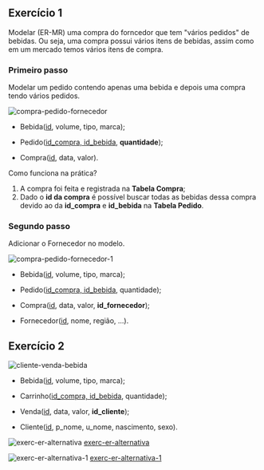 ## Exercício 1

Modelar (ER-MR) uma compra do forncedor que tem "vários pedidos" de bebidas. Ou seja, uma
compra possui vários itens de  bebidas, assim como em um mercado temos vários itens
de compra.

### Primeiro passo

Modelar um pedido contendo apenas uma bebida e depois uma compra tendo vários pedidos.

![compra-pedido-fornecedor](../images/exerc/compra-pedido-fornecedor.svg)

* Bebida(<u>id</u>, volume, tipo, marca);

* Pedido(<u>id_compra, id_bebida</u>, **quantidade**);

* Compra(<u>id</u>, data, valor).

Como funciona na prática?

1. A compra foi feita e registrada na **Tabela Compra**;
2. Dado o **id da compra** é possível buscar todas as bebidas dessa compra
   devido ao da **id_compra** e **id_bebida** na **Tabela Pedido**.

### Segundo passo

Adicionar o Fornecedor no modelo.

![compra-pedido-fornecedor-1](../images/exerc/compra-pedido-fornecedor-1.svg)

* Bebida(<u>id</u>, volume, tipo, marca);

* Pedido(<u>id_compra, id_bebida</u>, quantidade);

* Compra(<u>id</u>, data, valor, **id_fornecedor**);

* Fornecedor(<u>id</u>, nome, região, ...).

## Exercício 2

![cliente-venda-bebida](../images/exerc/cliente-venda-bebida.svg)

* Bebida(<u>id</u>, volume, tipo, marca);

* Carrinho(<u>id_compra, id_bebida</u>, quantidade);

* Venda(<u>id</u>, data, valor, **id_cliente**);

* Cliente(<u>id</u>, p_nome, u_nome, nascimento, sexo).

![exerc-er-alternativa](../images/exerc/exerc-er-alternativa.svg)
[exerc-er-alternativa](../images/exerc/exerc-er-alternativa.svg)

![exerc-er-alternativa-1](../images/exerc/exerc-er-alternativa-1.svg)
[exerc-er-alternativa-1](../images/exerc/exerc-er-alternativa-1.svg)
